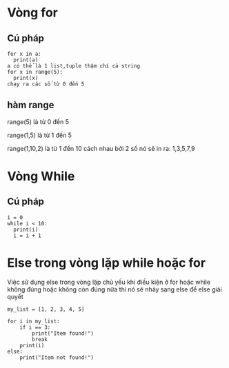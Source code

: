 # Vòng for
## Cú pháp
```
for x in a:
  print(a)
a có thể là 1 list,tuple thậm chí cả string
for x in range(5):
  print(x)
chạy ra các số từ 0 đến 5
```

## hàm range
range(5) là từ 0 đến 5

range(1,5) là từ 1 đến 5

range(1,10,2) là từ 1 đến 10 cách nhau bởi 2 số nó sẽ in ra: 1,3,5,7,9

# Vòng While
## Cú pháp
```
i = 0
while i < 10:
  print(i)
  i = i + 1
```
# Else trong vòng lặp while hoặc for
Việc sử dụng else trong vòng lặp chủ yếu khi điều kiện ở for hoặc while không đúng hoặc không còn đúng nữa thì nó sẽ nhảy sang else để else giải quyết

```
my_list = [1, 2, 3, 4, 5]

for i in my_list:
    if i == 3:
        print("Item found!")
        break
    print(i)
else:
    print("Item not found!")
```

